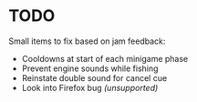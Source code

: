 # TODO
Small items to fix based on jam feedback:
- Cooldowns at start of each minigame phase
- Prevent engine sounds while fishing
- Reinstate double sound for cancel cue
- Look into Firefox bug _(unsupported)_
